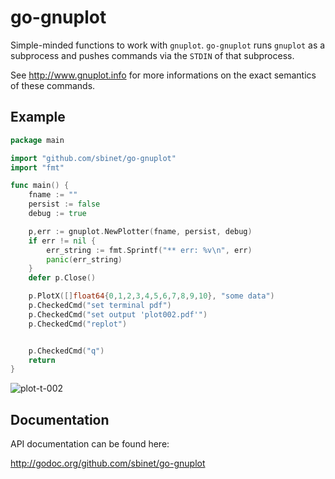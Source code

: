 go-gnuplot
==========

Simple-minded functions to work with ``gnuplot``.
``go-gnuplot`` runs ``gnuplot`` as a subprocess and pushes commands
via the ``STDIN`` of that subprocess.

See http://www.gnuplot.info for more informations on the
exact semantics of these commands.

Example
--------

```go
package main

import "github.com/sbinet/go-gnuplot"
import "fmt"

func main() {
	fname := ""
	persist := false
	debug := true

	p,err := gnuplot.NewPlotter(fname, persist, debug)
	if err != nil {
		err_string := fmt.Sprintf("** err: %v\n", err)
		panic(err_string)
	}
	defer p.Close()

	p.PlotX([]float64{0,1,2,3,4,5,6,7,8,9,10}, "some data")
	p.CheckedCmd("set terminal pdf")
	p.CheckedCmd("set output 'plot002.pdf'")
	p.CheckedCmd("replot")


	p.CheckedCmd("q")
	return
}
```

![plot-t-002](https://github.com/nioelumijkee/go-gnuplot/raw/master/examples/imgs/plot002.png)


Documentation
-------------

API documentation can be found here:

 http://godoc.org/github.com/sbinet/go-gnuplot

